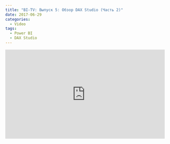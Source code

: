 ```yaml
---
title: "BI-TV: Выпуск 5: Обзор DAX Studio (Часть 2)"
date: 2017-06-29
categories:
  - Video
tags:
  - Power BI
  - DAX Studio
---
```

<style>.embed-container { position: relative; padding-bottom: 56.25%; height: 0; overflow: hidden; max-width: 100%; } .embed-container iframe, .embed-container object, .embed-container embed { position: absolute; top: 0; left: 0; width: 100%; height: 100%; }</style><div class='embed-container'><iframe src='https://www.youtube.com/embed/7ORTyqIddEk' frameborder='0' allowfullscreen></iframe></div>
